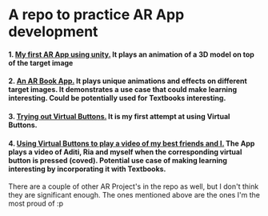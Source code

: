 # A repo to practice AR App development 

#### 1. [My first AR App using unity.](https://github.com/parthit/ARApps-/tree/master/UNO_AR) It plays an animation of a 3D model on top of the target image
#### 2. [An AR Book App.](https://github.com/parthit/ARApps-/tree/master/BOOK_AR) It plays unique animations and effects on different target images. It demonstrates a use case that could make learning interesting. Could be potentially used for Textbooks interesting.
#### 3. [Trying out Virtual Buttons.](https://github.com/parthit/ARApps-/tree/master/SimpleVirtualButtonDemo) It is my first attempt at using Virtual Buttons.
#### 4. [Using Virtual Buttons to play a video of my best friends and I.](https://github.com/parthit/ARApps-/tree/master/MyFriends) The App plays a video of Aditi, Ria and myself when the corresponding virtual button is pressed (coved). Potential use case of making learning interesting by incorporating it with Textbooks.


There are a couple of other AR Project's in the repo as well, but I don't think they are significant enough. The ones mentioned above are the ones I'm the most proud of :p

